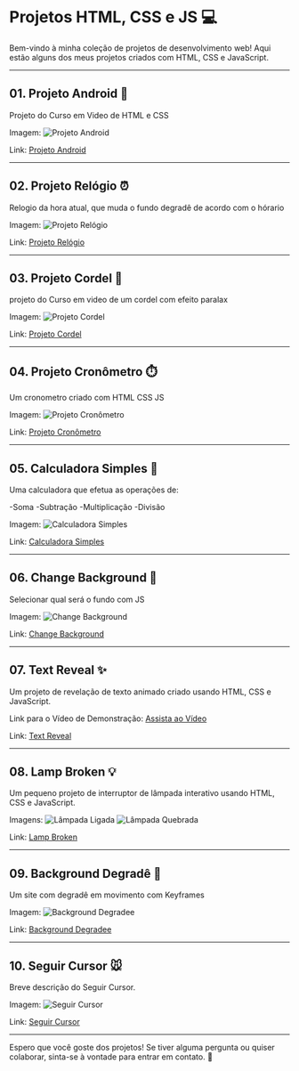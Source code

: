 # Projetos HTML, CSS e JS :computer:

Bem-vindo à minha coleção de projetos de desenvolvimento web! Aqui estão alguns dos meus projetos criados com HTML, CSS e JavaScript.

<hr>

## 01. Projeto Android :iphone:

Projeto do Curso em Video de HTML e CSS

Imagem:
![Projeto Android](01-Projeto-Android/Preview-Projeto-Android.JPG)

Link: [Projeto Android](https://codeclayton.github.io/Projetos-HTML-CSS-JS/01-Projeto-Android/#)

---

## 02. Projeto Relógio ⏰

Relogio da hora atual, que muda o fundo degradê de acordo com o hórario

Imagem:
![Projeto Relógio](02-Projeto-Relogio/Preview-Projeto-Relogio.JPG)

Link: [Projeto Relógio](https://codeclayton.github.io/Projetos-HTML-CSS-JS/02-Projeto-Relogio/)

---

## 03. Projeto Cordel :scroll:

projeto do Curso em video de um cordel com efeito paralax

Imagem:
![Projeto Cordel](03-projeto-cordel/Preview-projeto-cordel.JPG)

Link: [Projeto Cordel](https://codeclayton.github.io/Projetos-HTML-CSS-JS/03-projeto-cordel/)

---

## 04. Projeto Cronômetro ⏱️

Um cronometro criado com HTML CSS JS 

Imagem:
![Projeto Cronômetro](04-projeto-cronometro/Preview-Projeto-Cronometro.JPG)

Link: [Projeto Cronômetro](https://codeclayton.github.io/Projetos-HTML-CSS-JS/04-projeto-cronometro/)

---

## 05. Calculadora Simples 🧮

Uma calculadora que efetua as operações de:

-Soma
-Subtração
-Multiplicação
-Divisão

Imagem:
![Calculadora Simples](05-Calculadora-Simples/Preview-Calculadora-Simples.JPG)

Link: [Calculadora Simples](https://codeclayton.github.io/Projetos-HTML-CSS-JS/05-Calculadora-Simples/)

---

## 06. Change Background 🌈

Selecionar qual será o fundo com JS

Imagem:
![Change Background](06-Change-Background/Preview-Change-Background.JPG)

Link: [Change Background](https://codeclayton.github.io/Projetos-HTML-CSS-JS/06-Change-Background/)

---

## 07. Text Reveal ✨

Um projeto de revelação de texto animado criado usando HTML, CSS e JavaScript.

Link para o Vídeo de Demonstração:
[Assista ao Vídeo](https://youtu.be/Dr6aCVIemGg?si=lDKlsEMYbB9SnioZ)

Link: [Text Reveal](https://codeclayton.github.io/Projetos-HTML-CSS-JS/07-Text-Reveal/)

---

## 08. Lamp Broken 💡

Um pequeno projeto de interruptor de lâmpada interativo usando HTML, CSS e JavaScript.

Imagens:
![Lâmpada Ligada](08-Lamp-Broken/Preview-Lamp-Broken.JPG)
![Lâmpada Quebrada](08-Lamp-Broken/Preview-Lamp-Broken2.JPG)

Link: [Lamp Broken](https://codeclayton.github.io/Projetos-HTML-CSS-JS/08-Lamp-Broken/)

---

## 09. Background Degradê 🌅

Um site com degradê em movimento com Keyframes

Imagem:
![Background Degradee](link-da-imagem)

Link: [Background Degradee](https://github.com/seu-usuario/09-Background-Degradee)

---

## 10. Seguir Cursor 🐭

Breve descrição do Seguir Cursor.

Imagem:
![Seguir Cursor](link-da-imagem)

Link: [Seguir Cursor](https://github.com/seu-usuario/10-Seguir-Cursor)

---

Espero que você goste dos projetos! Se tiver alguma pergunta ou quiser colaborar, sinta-se à vontade para entrar em contato. :email: